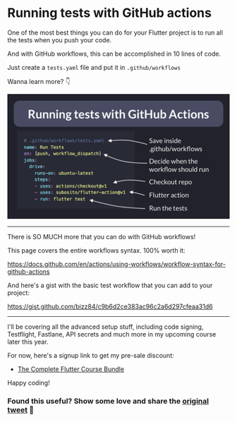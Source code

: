 # Running tests with GitHub actions

One of the most best things you can do for your Flutter project is to run all the tests when you push your code.

And with GitHub workflows, this can be accomplished in 10 lines of code.

Just create a `tests.yaml` file and put it in `.github/workflows`

Wanna learn more? 👇

![](027-github-tests.png)

---

There is SO MUCH more that you can do with GitHub workflows!

This page covers the entire workflows syntax. 100% worth it:

https://docs.github.com/en/actions/using-workflows/workflow-syntax-for-github-actions

And here's a gist with the basic test workflow that you can add to your project:

https://gist.github.com/bizz84/c9b6d2ce383ac96c2a6d297cfeaa31d6

---

I'll be covering all the advanced setup stuff, including code signing, Testflight, Fastlane, API secrets and much more in my upcoming course later this year.

For now, here's a signup link to get my pre-sale discount:

- [The Complete Flutter Course Bundle](https://codewithandrea.com/courses/complete-flutter-bundle/)

Happy coding!

### Found this useful? Show some love and share the [original tweet](https://twitter.com/biz84/status/1488578982656290820) 🙏